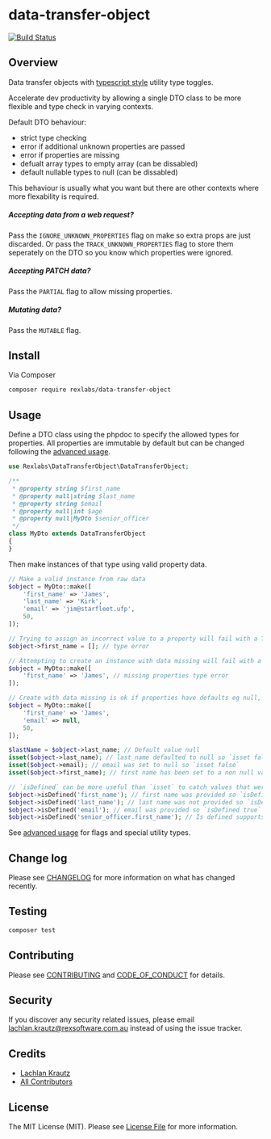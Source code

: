 # data-transfer-object

[![Build Status](https://travis-ci.com/rexlabsio/data-transfer-object.svg?token=RUyjxjL2fH47cxZ6jUPh&branch=master)](https://travis-ci.com/rexlabsio/data-transfer-object)

## Overview

Data transfer objects with [typescript style](https://www.typescriptlang.org/docs/handbook/utility-types.html) utility type toggles.

Accelerate dev productivity by allowing a single DTO class to be more flexible and type check in varying contexts.

Default DTO behaviour:

- strict type checking
- error if additional unknown properties are passed
- error if properties are missing
- defualt array types to empty array (can be dissabled)
- default nullable types to null (can be dissabled)

This behaviour is usually what you want but there are other contexts where more flexability is required.

##### Accepting data from a web request?
Pass the `IGNORE_UNKNOWN_PROPERTIES` flag on make so extra props are just discarded.
Or pass the `TRACK_UNKNOWN_PROPERTIES` flag to store them seperately on the DTO so you know which properties were ignored.

##### Accepting PATCH data?
Pass the `PARTIAL` flag to allow missing properties.

##### Mutating data?
Pass the `MUTABLE` flag.

## Install

Via Composer

``` bash
composer require rexlabs/data-transfer-object
```

## Usage

Define a DTO class using the phpdoc to specify the allowed types for properties. 
All properties are immutable by default but can be changed following the [advanced usage](docs/advanced_dto_usage.md).

```php
use Rexlabs\DataTransferObject\DataTransferObject;

/**
 * @property string $first_name
 * @property null|string $last_name
 * @property string $email
 * @property null|int $age
 * @property null|MyDto $senior_officer
 */
class MyDto extends DataTransferObject
{
}
```

Then make instances of that type using valid property data.

```php
// Make a valid instance from raw data
$object = MyDto::make([
    'first_name' => 'James',
    'last_name' => 'Kirk',
    'email' => 'jim@starfleet.ufp',
    50,
]);

// Trying to assign an incorrect value to a property will fail with a TypeError
$object->first_name = []; // type error

// Attempting to create an instance with data missing will fail with a TypeError
$object = MyDto::make([
    'first_name' => 'James', // missing properties type error
]);

// Create with data missing is ok if properties have defaults eg null, false, []
$object = MyDto::make([
    'first_name' => 'James',
    'email' => null,
    50,
]);

$lastName = $object->last_name; // Default value null
isset($object->last_name); // last_name defaulted to null so `isset false`
isset($object->email); // email was set to null so `isset false`
isset($object->first_name); // first name has been set to a non null value so `isset true`

// `isDefined` can be more useful than `isset` to catch values that were set to null
$object->isDefined('first_name'); // first name was provided so `isDefined true`
$object->isDefined('last_name'); // last name was not provided so `isDefined false`
$object->isDefined('email'); // email was provided so `isDefined true` even though it is null
$object->isDefined('senior_officer.first_name'); // Is defined supports dot '.' notation for nested DTO values
```

See [advanced usage](docs/advanced_dto_usage.md) for flags and special utility types.

## Change log

Please see [CHANGELOG](CHANGELOG.md) for more information on what has changed recently.

## Testing

``` bash
composer test
```

## Contributing

Please see [CONTRIBUTING](CONTRIBUTING.md) and [CODE_OF_CONDUCT](CODE_OF_CONDUCT.md) for details.

## Security

If you discover any security related issues, please email lachlan.krautz@rexsoftware.com.au instead of using the issue tracker.

## Credits

- [Lachlan Krautz](https://github.com/lachlankrautz)
- [All Contributors](https://github.com/rexlabsio/data-transfer-object/graphs/contributors)

## License

The MIT License (MIT). Please see [License File](LICENSE.md) for more information.
